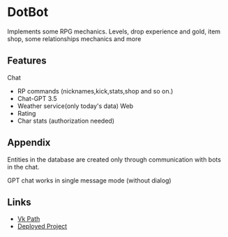 
# DotBot

Implements some RPG mechanics. Levels, drop experience and gold, item shop, some relationships mechanics and more


## Features

Chat
- RP commands (nicknames,kick,stats,shop and so on.)
- Chat-GPT 3.5  
- Weather service(only today's data)
Web
- Rating
- Char stats (authorization needed)


## Appendix

Entities in the database are created only through communication with bots in the chat.

GPT chat works in single message mode (without dialog)


## Links

 - [Vk Path](https://vk.com/public218552053)
 - [Deployed Project](https://a17660-bc6d.k.d-f.pw/)
 

